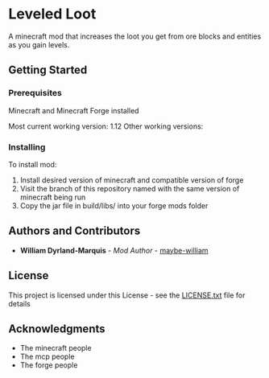 # Leveled Loot

A minecraft mod that increases the loot you get from ore blocks and entities as you gain levels.

## Getting Started

### Prerequisites

Minecraft and Minecraft Forge installed

Most current working version: 1.12
Other working versions:

### Installing

To install mod:
1. Install desired version of minecraft and compatible version of forge
2. Visit the branch of this repository named with the same version of minecraft being run
3. Copy the jar file in build/libs/ into your forge mods folder

## Authors and Contributors

* **William Dyrland-Marquis** - *Mod Author* - [maybe-william](https://github.com/maybe-william)

## License

This project is licensed under this License - see the [LICENSE.txt](LICENSE.txt) file for details

## Acknowledgments

* The minecraft people
* The mcp people
* The forge people

